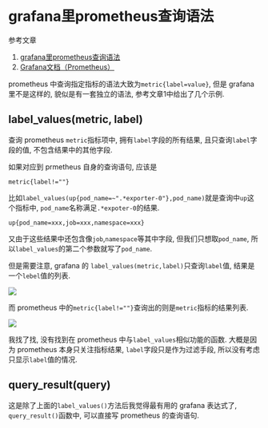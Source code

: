 # grafana里prometheus查询语法

参考文章

1. [grafana里prometheus查询语法](https://www.cnblogs.com/jonnyan/p/10410614.html)
2. [Grafana文档（Prometheus）](https://segmentfault.com/a/1190000016237454)

prometheus 中查询指定指标的语法大致为`metric{label=value}`, 但是 grafana 里不是这样的, 貌似是有一套独立的语法, 参考文章1中给出了几个示例.

## label_values(metric, label)

查询 prometheus `metric`指标项中, 拥有`label`字段的所有结果, 且只查询`label`字段的值, 不包含结果中的其他字段. 

如果对应到 prmetheus 自身的查询语句, 应该是

```
metric{label!=""}
```

比如`label_values(up{pod_name=~".*exporter-0"},pod_name)`就是查询中`up`这个指标中, `pod_name`名称满足`.*expoter-0`的结果.

```
up{pod_name=xxx,job=xxx,namespace=xxx}
```

又由于这些结果中还包含像`job`,`namespace`等其中字段, 但我们只想取`pod_name`, 所以`label_values`的第二个参数就写了`pod_name`.

但是需要注意, grafana 的 `label_values(metric,label)`只查询`label`值, 结果是一个`lebel`值的列表. 

![](https://gitee.com/generals-space/gitimg/raw/master/02175710666c5ddeee1b8808b76bee5f.png)

而 prometheus 中的`metric{label!=""}`查询出的则是`metric`指标的结果列表.

![](https://gitee.com/generals-space/gitimg/raw/master/c56aaf8a44b8039b755a16882f909245.png)

我找了找, 没有找到在 prometheus 中与`label_values`相似功能的函数. 大概是因为 prometheus 本身只关注指标结果, `label`字段只是作为过滤手段, 所以没有考虑只显示`label`值的情况.

## query_result(query)

这是除了上面的`label_values()`方法后我觉得最有用的 grafana 表达式了, `query_result()`函数中, 可以直接写 prometheus 的查询语句.
